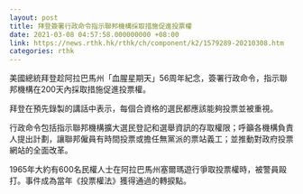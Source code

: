 ```yaml
---
layout: post
title: 拜登簽署行政命令指示聯邦機構採取措施促進投票權
date: 2021-03-08 04:57:58.000000000 +08:00
link: https://news.rthk.hk/rthk/ch/component/k2/1579289-20210308.htm
categories: rthk
---
```


美國總統拜登趁阿拉巴馬州「血腥星期天」56周年紀念，簽署行政命令，指示聯邦機構在200天內採取措施促進投票權。

拜登在預先錄製的講話中表示，每個合資格的選民都應該能夠投票並被重視。

行政命令包括指示聯邦機構擴大選民登記和選舉資訊的存取權限；呼籲各機構負責人提出計劃，讓聯邦僱員有時間投票或擔任無黨派的票站義工；並推動對政府投票網站的全面改革。

1965年大約有600名民權人士在阿拉巴馬州塞爾瑪遊行爭取投票權時，被警員毆打。事件成為當年《投票權法》獲得通過的轉捩點。
